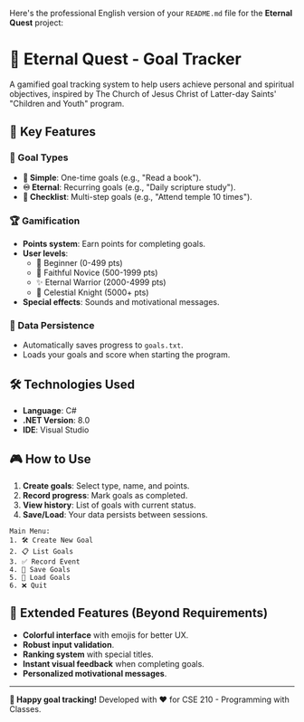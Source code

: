 Here's the professional English version of your `README.md` file for the **Eternal Quest** project:


# 🌟 Eternal Quest - Goal Tracker


A gamified goal tracking system to help users achieve personal and spiritual objectives, inspired by The Church of Jesus Christ of Latter-day Saints' "Children and Youth" program.

## 🚀 Key Features

### 🎯 Goal Types
- **🧩 Simple**: One-time goals (e.g., "Read a book").
- **♾️ Eternal**: Recurring goals (e.g., "Daily scripture study").
- **📌 Checklist**: Multi-step goals (e.g., "Attend temple 10 times").

### 🏆 Gamification
- **Points system**: Earn points for completing goals.
- **User levels**: 
  - 👣 Beginner (0-499 pts)
  - 🌱 Faithful Novice (500-1999 pts)
  - ✨ Eternal Warrior (2000-4999 pts)
  - 🌟 Celestial Knight (5000+ pts)
- **Special effects**: Sounds and motivational messages.

### 💾 Data Persistence
- Automatically saves progress to `goals.txt`.
- Loads your goals and score when starting the program.

## 🛠️ Technologies Used
- **Language**: C#
- **.NET Version**: 8.0
- **IDE**: Visual Studio



## 🎮 How to Use
1. **Create goals**: Select type, name, and points.
2. **Record progress**: Mark goals as completed.
3. **View history**: List of goals with current status.
4. **Save/Load**: Your data persists between sessions.

```plaintext
Main Menu:
1. 🛠️ Create New Goal
2. 📋 List Goals
3. ✅ Record Event
4. 💾 Save Goals
5. 📂 Load Goals
6. ❌ Quit
```

## 🌟 Extended Features (Beyond Requirements)
- **Colorful interface** with emojis for better UX.
- **Robust input validation**.
- **Ranking system** with special titles.
- **Instant visual feedback** when completing goals.
- **Personalized motivational messages**.


---

**🎉 Happy goal tracking!** Developed with ❤️ for CSE 210 - Programming with Classes.



